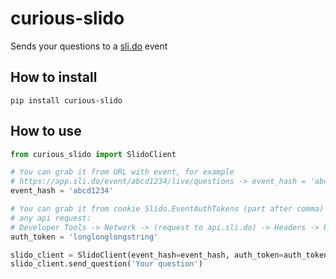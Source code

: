 # curious-slido

Sends your questions to a [sli.do](https://sli.do) event

## How to install

```
pip install curious-slido 
```

## How to use

```python
from curious_slido import SlidoClient

# You can grab it from URL with event, for example
# https://app.sli.do/event/abcd1234/live/questions -> event_hash = 'abcd1234'
event_hash = 'abcd1234'

# You can grab it from cookie Slido.EventAuthTokens (part after comma) or from 
# any api request: 
# Developer Tools -> Network -> (request to api.sli.do) -> Headers -> Request headers -> authorization (part after `Bearer`)
auth_token = 'longlonglongstring'

slido_client = SlidoClient(event_hash=event_hash, auth_token=auth_token)
slido_client.send_question('Your question')
```